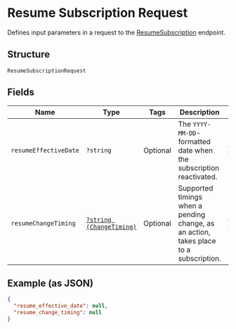
# Resume Subscription Request

Defines input parameters in a request to the
[ResumeSubscription](../../doc/apis/subscriptions.md#resume-subscription) endpoint.

## Structure

`ResumeSubscriptionRequest`

## Fields

| Name | Type | Tags | Description | Getter | Setter |
|  --- | --- | --- | --- | --- | --- |
| `resumeEffectiveDate` | `?string` | Optional | The `YYYY-MM-DD`-formatted date when the subscription reactivated. | getResumeEffectiveDate(): ?string | setResumeEffectiveDate(?string resumeEffectiveDate): void |
| `resumeChangeTiming` | [`?string (ChangeTiming)`](../../doc/models/change-timing.md) | Optional | Supported timings when a pending change, as an action, takes place to a subscription. | getResumeChangeTiming(): ?string | setResumeChangeTiming(?string resumeChangeTiming): void |

## Example (as JSON)

```json
{
  "resume_effective_date": null,
  "resume_change_timing": null
}
```

